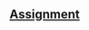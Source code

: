 ## [Assignment](https://github.com/chrscmpl/JavaScript30/tree/master/01%20-%20JavaScript%20Drum%20Kit)
